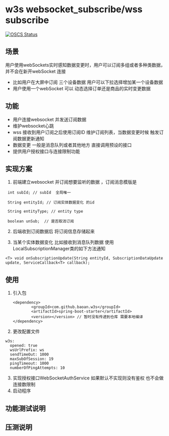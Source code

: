 # w3s websocket_subscribe/wss subscribe
[![OSCS Status](https://www.oscs1024.com/platform/badge/aibaixun/service-orchestration-backend.git.svg?size=small)](https://www.murphysec.com/dr/EyDvMc4eSKdruyD1hA)

## 场景
用户使用webSockets实时感知数据变更时，用户可以订阅多组或者多种类数据，并不会在新开webSocket 连接

- 比如用户在大屏中订阅 三个设备数据 用户可以下拉选择增加某一个设备数据
- 用户使用一个webSocket 可以 动态选择订单还是商品的实时变更数据

## 功能
- 用户连接websocket 并发送订阅数据
- 维护websocket心跳
- wss 接收到用户订阅之后使用订阅ID 维护订阅列表，当数据变更时候 触发订阅数据更新通知
- 数据变更 一般是消息队列或者其他地方 直接调用预设的接口
- 提供用户授权接口与连接限制功能



## 实现方案 
1. 前端建立websocket 并订阅想要监听的数据 ，订阅消息模版是
```
 int subId; // subId  全局唯一

 String entityId; // 订阅实体数据变化 的id
 
 String entityType; // entity type 

 boolean unSub;  // 是否取消订阅
```

2. 后端收到订阅数据后 将订阅信息存储起来

3. 当某个实体数据变化 比如接收到消息队列数据 使用 LocalSubscriptionManager类的如下方法通知
```
<T> void onSubscriptionUpdate(String entityId, SubscriptionDataUpdate update, ServiceCallback<T> callback);
```

## 使用

1. 引入包
    ```
   <dependency>
            <groupId>com.github.baoan.w3s</groupId>
            <artifactId>spring-boot-starter</artifactId>
            <version></version> // 暂时没有传递到仓库 需要本地编译
   </dependency>
    ```
2. 更改配置文件
```
w3s:
  opened: true
  wsUrlPrefix: ws
  sendTimeOut: 1000
  maxSubOfSession: 19
  pingTimeout: 1000
  numberOfPingAttempts: 10
```
3. 实现授权接口WebSocketAuthService  如果默认不实现则没有鉴权 也不会做连接数限制
4. 启动程序

## 功能测试说明

## 压测说明